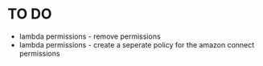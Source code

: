 # TO DO

- lambda permissions - remove permissions
- lambda permissions - create a seperate policy for the amazon connect permissions 